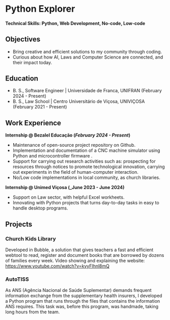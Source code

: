 # Python Explorer

#### Technical Skills: Python, Web Development, No-code, Low-code

## Objectives
- Bring creative and efficient solutions to my community through coding.
- Curious about how AI, Laws and Computer Science are connected, and their impact today.

## Education						       		
- B. S., Software Engineer | Universidade de Franca, UNIFRAN (February 2024 - Present)
- B. S., Law School        | Centro Universitário de Viçosa, UNIVIÇOSA (February 2021 - Present)

## Work Experience
**Internship @ Bezalel Educação (_February 2024 - Present_)**
- Maintenance of open-source project repository on Github.
- Implementation and documentation of a CNC machine simulator using Python and microcontroller firmware .
- Support for carrying out research activities such as: prospecting for resources through notices to promote technological innovation, carrying out experiments in the field of human-computer interaction.
- No/Low code implementations in local community, as church libraries.

**Internship @ Unimed Viçosa (_June 2023 - June 2024)**
- Support on Law sector, with helpful Excel workheets.
- Innovating with Python projects that turns day-to-day tasks in easy to handle desktop programs.

## Projects
### Church Kids Library

Developed in Bubble, a solution that gives teachers a fast and efficient webtool to read, register and document books that are borrowed by dozens of families every week. Video showing and explaining the website:
https://www.youtube.com/watch?v=kvyFlhnl8mQ

### AutoTISS

As ANS (Agência Nacional de Saúde Suplementar) demands frequent information exchange from the supplementary health insurers, I developed a Python program that runs through the files that contains the information ANS requires. This task was, before this program, was handmade, taking long hours from the team.
